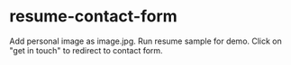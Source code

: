 # resume-contact-form
Add personal image as image.jpg. Run resume sample for demo. Click on "get in touch" to redirect to contact form.
